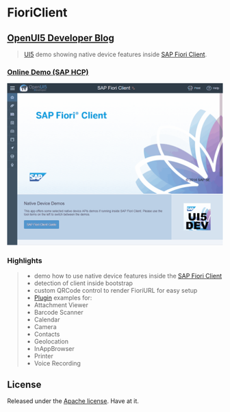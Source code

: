 # FioriClient

## [OpenUI5 Developer Blog](http://openui5.blogspot.com/2017/08/sap-fiori-client-part-ii.html)

> [UI5](http://openui5.org/) demo showing native device features inside [SAP Fiori Client](https://uacp2.hana.ondemand.com/viewer/p/SAP_FIORI_CLIENT).

### [Online Demo (SAP HCP)](https://fioriclient-p1940953245trial.dispatcher.hanatrial.ondemand.com/index.html)

![Screenshot](FioriClient.gif)

### Highlights
> - demo how to use native device features inside the [SAP Fiori Client](https://uacp2.hana.ondemand.com/viewer/p/SAP_FIORI_CLIENT)
> - detection of client inside bootstrap
> - custom QRCode control to render FioriURL for easy setup
> - [Plugin](https://uacp2.hana.ondemand.com/viewer/e2ed9b4f3edb4391a7a89b1af84d9606/3.0.15/en-US/dd84adc65a5e4a2490e52d2394b7d954.html) examples for:
>  - Attachment Viewer
>  - Barcode Scanner
>  - Calendar
>  - Camera
>  - Contacts
>  - Geolocation
>  - InAppBrowser
>  - Printer
>  - Voice Recording

## License

Released under the [Apache license](http://www.apache.org/licenses/). Have at it.